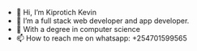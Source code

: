 - 👋 Hi, I’m Kiprotich Kevin
- 👀 I’m a full stack web developer and app developer. 
- 🌱 With a degree in computer science 
- 📫 How to reach me on whatsapp: +254701599565

<!---
Limohkevin/Limoh is a ✨ special ✨ repository because its `README.md` (this file) appears on your GitHub profile.
You can click the Preview link to take a look at your changes.
--->

